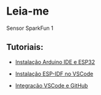 # Leia-me

Sensor SparkFun 1

## Tutoriais:

- [Instalação Arduino IDE e ESP32](/docs/ArduinoIDEeESP32.md)

- [Instalação ESP-IDF no VSCode](/docs/instalarESPIDF.md)

- [Integração VSCode e GitHub](/docs/tutoGitHubVSCode.md)